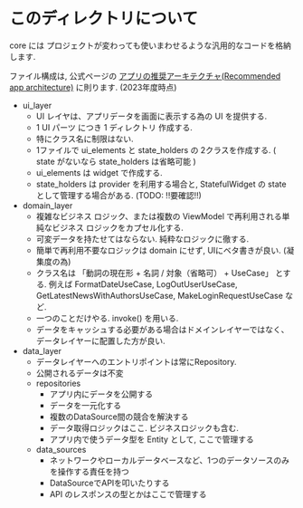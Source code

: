 # このディレクトリについて

core には プロジェクトが変わっても使いまわせるような汎用的なコードを格納します.

ファイル構成は, 公式ページの
[アプリの推奨アーキテクチャ(Recommended app architecture)](https://developer.android.com/jetpack/guide?hl=ja) 
に則ります. (2023年度時点)

- ui_layer
  - UI レイヤは、アプリデータを画面に表示する為の UI を提供する.
  - 1 UI パーツ につき 1 ディレクトリ 作成する.
  - 特にクラス名に制限はない.
  - 1ファイルで ui_elements と state_holders の 2クラスを作成する. ( state がないなら state_holders は省略可能 )
  - ui_elements は widget で作成する.
  - state_holders は provider を利用する場合と, StatefulWidget の state として管理する場合がある. (TODO: !!要確認!!)
- domain_layer
  - 複雑なビジネス ロジック、または複数の ViewModel で再利用される単純なビジネス ロジックをカプセル化する.
  - 可変データを持たせてはならない. 純粋なロジックに徹する.
  - 簡単で再利用不要なロジックは domain にせず, UIにベタ書きが良い. (凝集度の為)
  - クラス名は 「動詞の現在形 + 名詞 / 対象（省略可） + UseCase」 とする. 例えば
    FormatDateUseCase, LogOutUserUseCase, GetLatestNewsWithAuthorsUseCase, MakeLoginRequestUseCase など.
  - 一つのことだけやる. invoke() を用いる.
  - データをキャッシュする必要がある場合はドメインレイヤーではなく、データレイヤーに配置した方が良い.
- data_layer
  - データレイヤーへのエントリポイントは常にRepository.
  - 公開されるデータは不変
  - repositories
    - アプリ内にデータを公開する
    - データを一元化する
    - 複数のDataSource間の競合を解決する
    - データ取得ロジックはここ. ビジネスロジックも含む.
    - アプリ内で使うデータ型を Entity として, ここで管理する
  - data_sources
    - ネットワークやローカルデータベースなど、1つのデータソースのみを操作する責任を持つ
    - DataSourceでAPIを叩いたりする
    - API のレスポンスの型とかはここで管理する